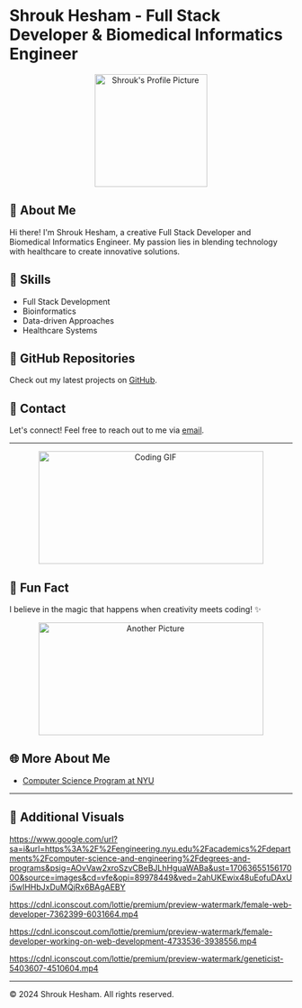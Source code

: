 # Shrouk Hesham - Full Stack Developer & Biomedical Informatics Engineer

<div align="center">
  <img src="your-profile-picture-url.jpg" alt="Shrouk's Profile Picture" width="200" height="200">
</div>

## 🌸 About Me

Hi there! I'm Shrouk Hesham, a creative Full Stack Developer and Biomedical Informatics Engineer. My passion lies in blending technology with healthcare to create innovative solutions.

## 🚀 Skills

- Full Stack Development
- Bioinformatics
- Data-driven Approaches
- Healthcare Systems

## 🌈 GitHub Repositories

Check out my latest projects on [GitHub](https://github.com/your-github-username).

## 💌 Contact

Let's connect! Feel free to reach out to me via [email](mailto:your-email@example.com).

---

<div align="center">
  <img src="your-gif-url.gif" alt="Coding GIF" width="400" height="200">
</div>

## 🌟 Fun Fact

I believe in the magic that happens when creativity meets coding! ✨

<div align="center">
  <img src="another-picture-url.jpg" alt="Another Picture" width="400" height="200">
</div>

## 🌐 More About Me

- [Computer Science Program at NYU](https://engineering.nyu.edu/academics/departments/computer-science-and-engineering/degrees-and-programs)

---

## 🎥 Additional Visuals

https://www.google.com/url?sa=i&url=https%3A%2F%2Fengineering.nyu.edu%2Facademics%2Fdepartments%2Fcomputer-science-and-engineering%2Fdegrees-and-programs&psig=AOvVaw2xroSzvCBeBJLhHguaWABa&ust=1706365515617000&source=images&cd=vfe&opi=89978449&ved=2ahUKEwix48uEofuDAxUi5wIHHbJxDuMQjRx6BAgAEBY 

https://cdnl.iconscout.com/lottie/premium/preview-watermark/female-web-developer-7362399-6031664.mp4

https://cdnl.iconscout.com/lottie/premium/preview-watermark/female-developer-working-on-web-development-4733536-3938556.mp4

https://cdnl.iconscout.com/lottie/premium/preview-watermark/geneticist-5403607-4510604.mp4

---

© 2024 Shrouk Hesham. All rights reserved.
